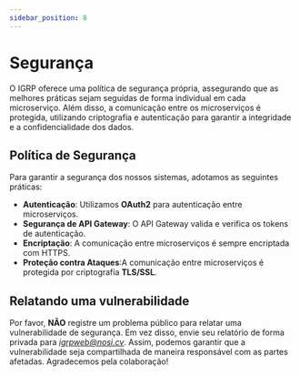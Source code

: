 ```yaml
---
sidebar_position: 8
---
```

# Segurança 

O IGRP oferece uma política de segurança própria, assegurando que as melhores práticas sejam seguidas de forma individual em cada microserviço. Além disso, a comunicação entre os microserviços é protegida, utilizando criptografia e autenticação para garantir a integridade e a confidencialidade dos dados.

## Política de Segurança

Para garantir a segurança dos nossos sistemas, adotamos as seguintes práticas:

- **Autenticação**: Utilizamos **OAuth2** para autenticação entre microserviços.
- **Segurança de API Gateway**: O API Gateway valida e verifica os tokens de autenticação.
- **Encriptação**: A comunicação entre microserviços é sempre encriptada com HTTPS.
- **Proteção contra Ataques**:A comunicação entre microserviços é protegida por criptografia **TLS/SSL**.


## Relatando uma vulnerabilidade

Por favor, **NÃO** registre um problema público para relatar uma vulnerabilidade de segurança. Em vez disso, envie seu relatório de forma privada para *igrpweb@nosi.cv*. Assim, podemos garantir que a vulnerabilidade seja compartilhada de maneira responsável com as partes afetadas. 
Agradecemos pela colaboração!
